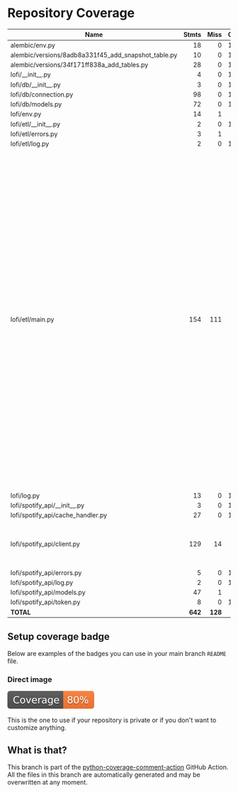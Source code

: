 # Repository Coverage



| Name                                                   |    Stmts |     Miss |   Cover |   Missing |
|------------------------------------------------------- | -------: | -------: | ------: | --------: |
| alembic/env.py                                         |       18 |        0 |    100% |           |
| alembic/versions/8adb8a331f45\_add\_snapshot\_table.py |       10 |        0 |    100% |           |
| alembic/versions/34f171ff838a\_add\_tables.py          |       28 |        0 |    100% |           |
| lofi/\_\_init\_\_.py                                   |        4 |        0 |    100% |           |
| lofi/db/\_\_init\_\_.py                                |        3 |        0 |    100% |           |
| lofi/db/connection.py                                  |       98 |        0 |    100% |           |
| lofi/db/models.py                                      |       72 |        0 |    100% |           |
| lofi/env.py                                            |       14 |        1 |     93% |        23 |
| lofi/etl/\_\_init\_\_.py                               |        2 |        0 |    100% |           |
| lofi/etl/errors.py                                     |        3 |        1 |     67% |         3 |
| lofi/etl/log.py                                        |        2 |        0 |    100% |           |
| lofi/etl/main.py                                       |      154 |      111 |     28% |22, 26-34, 42-44, 48-51, 57-66, 70-73, 77-79, 83-86, 90-97, 101, 105-120, 124-126, 130, 134-190, 194-199, 203-210, 214-219, 224-231, 235-239, 243-246, 250-253, 257-270, 280-282, 286-289, 295-301, 305-308, 312-325, 335-337 |
| lofi/log.py                                            |       13 |        0 |    100% |           |
| lofi/spotify\_api/\_\_init\_\_.py                      |        3 |        0 |    100% |           |
| lofi/spotify\_api/cache\_handler.py                    |       27 |        0 |    100% |           |
| lofi/spotify\_api/client.py                            |      129 |       14 |     89% |125-135, 174-178, 204-211 |
| lofi/spotify\_api/errors.py                            |        5 |        0 |    100% |           |
| lofi/spotify\_api/log.py                               |        2 |        0 |    100% |           |
| lofi/spotify\_api/models.py                            |       47 |        1 |     98% |        66 |
| lofi/spotify\_api/token.py                             |        8 |        0 |    100% |           |
|                                              **TOTAL** |  **642** |  **128** | **80%** |           |


## Setup coverage badge

Below are examples of the badges you can use in your main branch `README` file.

### Direct image

[![Coverage badge](https://github.com/RomeoDespres/lofi/raw/python-coverage-comment-action-data/badge.svg)](https://github.com/RomeoDespres/lofi/tree/python-coverage-comment-action-data)

This is the one to use if your repository is private or if you don't want to customize anything.



## What is that?

This branch is part of the
[python-coverage-comment-action](https://github.com/marketplace/actions/python-coverage-comment)
GitHub Action. All the files in this branch are automatically generated and may be
overwritten at any moment.